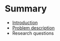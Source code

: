 # Summary

* [Introduction](README.md)
* [Problem description](problem/README.md)
* Research questions

